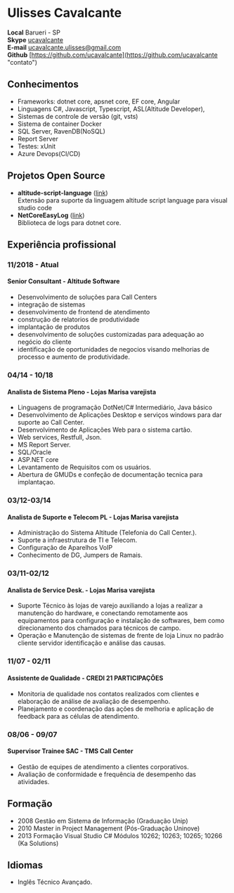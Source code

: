 # Ulisses Cavalcante

**Local**   Barueri - SP  
**Skype**   [ucavalcante](skype:ucavalcante?chat "contato")  
**E-mail**  ucavalcante.ulisses@gmail.com  
**Github**  [https://github.com/ucavalcante](https://github.com/ucavalcante "contato")  

## Conhecimentos

* Frameworks: dotnet core, apsnet core, EF core, Angular
* Linguagens C#, Javascript, Typescript, ASL(Altitude Developer),
* Sistemas de controle de versão (git, vsts)
* Sistema de container Docker
* SQL Server, RavenDB(NoSQL)
* Report Server
* Testes: xUnit
* Azure Devops(CI/CD)

## Projetos Open Source

* **altitude-script-language** ([link](https://marketplace.visualstudio.com/items?itemName=ucavalcante.altitude-script-language "vscode"))  
  Extensão para suporte da linguagem altitude script language para visual studio code
* **NetCoreEasyLog** ([link](https://www.nuget.org/packages/NetCoreEasyLog/ "vscode"))  
  Biblioteca de logs para dotnet core.

## Experiência profissional

### 11/2018 - Atual

#### Senior Consultant - Altitude Software

* Desenvolvimento de soluções para Call Centers
* integração de sistemas
* desenvolvimento de frontend de atendimento
* construção de relatorios de produtividade
* implantação de produtos
* desenvolvimento de soluções customizadas para adequação ao negócio do cliente
* identificação de oportunidades de negocios visando melhorias de processo e aumento de produtividade.

### 04/14 - 10/18

#### Analista de Sistema Pleno - Lojas Marisa varejista

* Linguagens de programação DotNet/C# Intermediário, Java básico
* Desenvolvimento de Aplicações Desktop e serviços windows para dar suporte ao Call Center.
* Desenvolvimento de Aplicações Web para o sistema cartão.
* Web services, Restfull, Json.
* MS Report Server.
* SQL/Oracle
* ASP.NET core
* Levantamento de Requisitos com os usuários.
* Abertura de GMUDs e confeção de documentação tecnica para implantaçao.

### 03/12-03/14

#### Analista de Suporte e Telecom PL - Lojas Marisa varejista

* Administração do Sistema Altitude (Telefonia do Call Center.).
* Suporte a infraestrutura de TI e Telecom.
* Configuração de Aparelhos VoIP
* Conhecimento de DG, Jumpers de Ramais.

### 03/11-02/12

#### Analista de Service Desk. - Lojas Marisa varejista

* Suporte Técnico às lojas de varejo auxiliando a lojas a realizar a manutenção do hardware, e conectando remotamente aos equipamentos para configuração e instalação de softwares, bem como direcionamento dos chamados para técnicos de campo.
* Operação e Manutenção de sistemas de frente de loja Linux no padrão cliente servidor identificação e análise das causas.

### 11/07 - 02/11

#### Assistente de Qualidade - CREDI 21 PARTICIPAÇÕES

* Monitoria de qualidade nos contatos realizados com clientes e elaboração de análise de avaliação de desempenho.
* Planejamento e coordenação das ações de melhoria e aplicação de feedback para as células de atendimento.

### 08/06 - 09/07

#### Supervisor Trainee SAC - TMS Call Center

* Gestão de equipes de atendimento a clientes corporativos.
* Avaliação de conformidade e frequência de desempenho das atividades.

## Formação

* 2008 Gestão em Sistema de Informação (Graduação Unip)
* 2010 Master in Project Management (Pós-Graduação Uninove)
* 2013 Formação Visual Studio C# Módulos 10262; 10263; 10265; 10266 (Ka Solutions)

## Idiomas

* Inglês Técnico Avançado.
